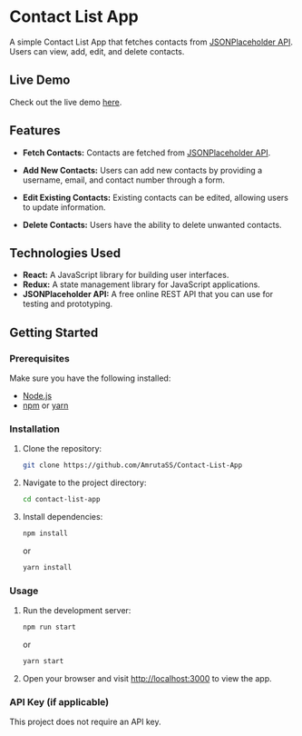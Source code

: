 # Contact List App

A simple Contact List App that fetches contacts from [JSONPlaceholder API](https://jsonplaceholder.typicode.com/users/). Users can view, add, edit, and delete contacts.

## Live Demo

Check out the live demo [here](https://contact-list-app-roan.vercel.app/).
 
## Features

- **Fetch Contacts:** Contacts are fetched from [JSONPlaceholder API](https://jsonplaceholder.typicode.com/users/).
- **Add New Contacts:** Users can add new contacts by providing a username, email, and contact number through a form.
- **Edit Existing Contacts:** Existing contacts can be edited, allowing users to update information.

- **Delete Contacts:** Users have the ability to delete unwanted contacts.

## Technologies Used

- **React:** A JavaScript library for building user interfaces.
- **Redux:** A state management library for JavaScript applications.
- **JSONPlaceholder API:** A free online REST API that you can use for testing and prototyping.

## Getting Started

### Prerequisites

Make sure you have the following installed:

- [Node.js](https://nodejs.org/)
- [npm](https://www.npmjs.com/) or [yarn](https://yarnpkg.com/)

### Installation

1. Clone the repository:

   ```bash
   git clone https://github.com/AmrutaSS/Contact-List-App
   ```

2. Navigate to the project directory:

   ```bash
   cd contact-list-app
   ```

3. Install dependencies:

   ```bash
   npm install
   ```

   or

   ```bash
   yarn install
   ```

### Usage

1. Run the development server:

   ```bash
   npm run start
   ```

   or

   ```bash
   yarn start
   ```

2. Open your browser and visit [http://localhost:3000](http://localhost:3000) to view the app.

### API Key (if applicable)

This project does not require an API key.
